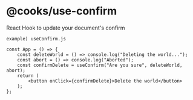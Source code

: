 # @cooks/use-confirm

React Hook to update your document's confirm
```
example) useConfirm.js

const App = () => {
    const deleteWorld = () => console.log("Deleting the world...");
    const abort = () => console.log("Aborted");
    const confirmDelete = useConfirm("Are you sure", deleteWorld, abort);
    return (
        <button onClick={confirmDelete}>Delete the world</button>
    );
};
```